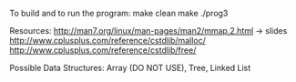 To build and to run the program: 
make clean
make
./prog3


Resources:
http://man7.org/linux/man-pages/man2/mmap.2.html -> slides
http://www.cplusplus.com/reference/cstdlib/malloc/
http://www.cplusplus.com/reference/cstdlib/free/

Possible Data Structures:
Array (DO NOT USE), Tree, Linked List
